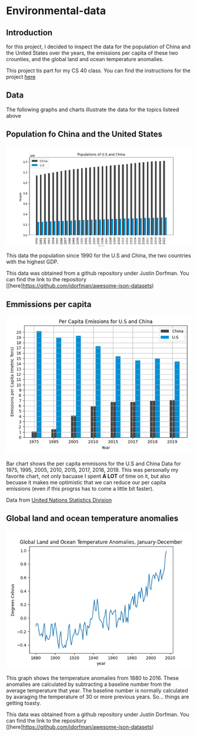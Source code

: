 # Environmental-data


## Introduction

for this project, I decided to inspect the data for the population of China and the United States over the years, the emissions per capita of these two crounties, and the global land and ocean temperature anomalies. 

This project tis part for my CS 40 class. You can find the instructions for the project [here](https://github.com/mikeizbicki/cmc-csci040/tree/2022fall/project_02)

## Data

The following graphs and charts illustrate the data for the topics listeed above

## Population fo China and the United States

![Populations of U.S and China](Populations.png)



This data the population since 1990 for the U.S and China, the two countries with the highest GDP. 

This data was obtained from a github repository under Justin Dorfman. You can find the link to the repository [[here]https://github.com/jdorfman/awesome-json-datasets)

## Emmissions per capita

![Per Capita Emissions of U.S and China](PCemissions.png)

Bar chart shows the per capita emmisons for the U.S and China Data for 1975, 1995, 2005, 2010, 2015, 2017, 2018, 2019. This was personally my favorite chart, not only bacuase I spent **A LOT** of time on it, but also becuase it makes me optimistic that we can reduce our per capita emissions (even if this progrss has to come a little bit faster). 

Data from [United Nations Statistics Division](http://data.un.org/)


## Global land and ocean temperature anomalies

![Global land and ocean temperature anomalies](GLOTA.png)

This graph shows the temperature anomalies from 1880 to 2016. These anomalies are calculated by subtracting a baseline number from the average temperature that year. The baseline number is normally calculated by avaraging the temperature of 30 or more previous years. So... things are getting toasty. 

This data was obtained from a github repository under Justin Dorfman. You can find the link to the repository [[here]https://github.com/jdorfman/awesome-json-datasets)